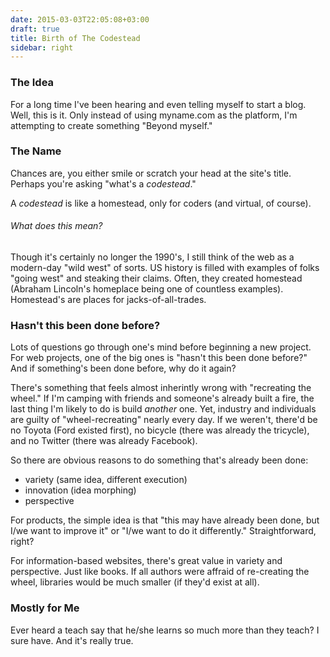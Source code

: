 ```yaml
---
date: 2015-03-03T22:05:08+03:00
draft: true
title: Birth of The Codestead
sidebar: right
---
```


### The Idea

For a long time I've been hearing and even telling myself to start a blog. Well, this is it. Only instead of using myname.com as the platform, I'm attempting to create something "Beyond myself."

### The Name

Chances are, you either smile or scratch your head at the site's title. Perhaps you're asking "what's a *codestead*."

A *codestead* is like a homestead, only for coders (and virtual, of course).

###### What does this mean? 

Though it's certainly no longer the 1990's, I still think of the web as a modern-day "wild west" of sorts. US history is filled with examples of folks "going west" and steaking their claims. Often, they created homestead (Abraham Lincoln's homeplace being one of countless examples). Homestead's are places for jacks-of-all-trades. 




### Hasn't this been done before?

Lots of questions go through one's mind before beginning a new project. For web projects, one of the big ones is "hasn't this been done before?" And if something's been done before, why do it again? 

There's something that feels almost inherintly wrong with "recreating the wheel." If I'm camping with friends and someone's already built a fire, the last thing I'm likely to do is build *another* one. Yet, industry and individuals are guilty of "wheel-recreating" nearly every day. If we weren't, there'd be no Toyota (Ford existed first), no bicycle (there was already the tricycle), and no Twitter (there was already Facebook).

So there are obvious reasons to do something that's already been done:

- variety (same idea, different execution)
- innovation (idea morphing)
- perspective

For products, the simple idea is that "this may have already been done, but I/we want to improve it" or "I/we want to do it differently." Straightforward, right? 

For information-based websites, there's great value in variety and perspective. Just like books. If all authors were affraid of re-creating the wheel, libraries would be much smaller (if they'd exist at all).

### Mostly for Me

Ever heard a teach say that he/she learns so much more than they teach? I sure
have. And it's really true. 


